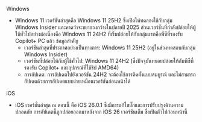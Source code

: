 Windows

- Windows 11 เวอร์ชันล่าสุดคือ Windows 11 25H2 ซึ่งเปิดให้ทดลองใช้กับกลุ่ม Windows Insider และคาดว่าจะขยายวงกว้างในปลายปี 2025 ส่วนเวอร์ชันที่กำลังปล่อยให้ผู้ใช้ทั่วไปอย่างต่อเนื่องคือ Windows 11 24H2 ที่เริ่มปล่อยให้กับกลุ่มแรกคือพีซีที่รองรับ Copilot+ PC แล้ว
  ข้อมูลสำคัญ
  - เวอร์ชันล่าสุดที่ประกาศอย่างเป็นทางการ: Windows 11 25H2 (อยู่ในช่วงทดสอบกับกลุ่ม Windows Insider) 
  - เวอร์ชันที่ปล่อยให้กับผู้ใช้ทั่วไป: Windows 11 24H2 (ซึ่งปัจจุบันทยอยปล่อยให้กับพีซีที่รองรับ Copilot+ และอุปกรณ์ที่ใช้ชิป AMD64) 
  - การอัปเดต: การอัปเดตไปยังเวอร์ชัน 24H2 จะต้องใช้การติดตั้งแบบสมบูรณ์ และไม่สามารถอัปเดตด้วยการอัปเดตแบบง่ายเหมือนเวอร์ชันก่อนหน้าได้

iOS

- iOS เวอร์ชั่นล่าสุด ณ ตอนนี้ คือ iOS 26.0.1 ซึ่งมีการแก้ไขบั๊กและการปรับปรุงด้านความปลอดภัย การอัปเดตนี้ถูกปล่อยออกมาหลังจาก iOS 26 เวอร์ชันเต็ม ซึ่งเปิดตัวไปก่อนหน้านี้ 
